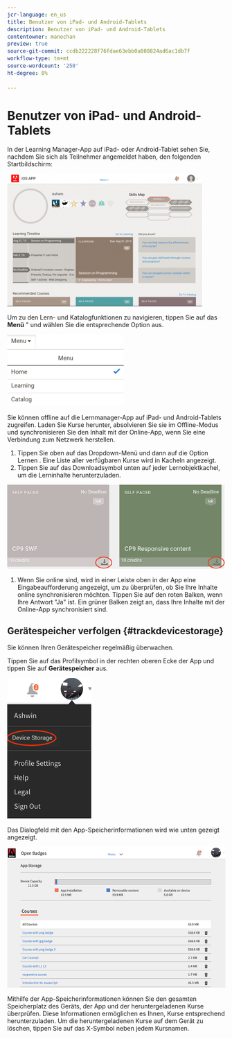 ```yaml
---
jcr-language: en_us
title: Benutzer von iPad- und Android-Tablets
description: Benutzer von iPad- und Android-Tablets
contentowner: manochan
preview: true
source-git-commit: ccdb222228f76fdae63ebb0a808824ad6ac1db7f
workflow-type: tm+mt
source-wordcount: '250'
ht-degree: 0%

---
```




# Benutzer von iPad- und Android-Tablets

In der Learning Manager-App auf iPad- oder Android-Tablet sehen Sie, nachdem Sie sich als Teilnehmer angemeldet haben, den folgenden Startbildschirm:

![](assets/screenshot-2015-08-07-12-24-40-e1439211134842.png)

Um zu den Lern- und Katalogfunktionen zu navigieren, tippen Sie auf das **Menü** &quot; und wählen Sie die entsprechende Option aus.

![](assets/menu-ipad.png)

Sie können offline auf die Lernmanager-App auf iPad- und Android-Tablets zugreifen. Laden Sie Kurse herunter, absolvieren Sie sie im Offline-Modus und synchronisieren Sie den Inhalt mit der Online-App, wenn Sie eine Verbindung zum Netzwerk herstellen.

1. Tippen Sie oben auf das Dropdown-Menü und dann auf die Option Lernen . Eine Liste aller verfügbaren Kurse wird in Kacheln angezeigt.
1. Tippen Sie auf das Downloadsymbol unten auf jeder Lernobjektkachel, um die Lerninhalte herunterzuladen.

![](assets/download-ipad.png)

1. Wenn Sie online sind, wird in einer Leiste oben in der App eine Eingabeaufforderung angezeigt, um zu überprüfen, ob Sie Ihre Inhalte online synchronisieren möchten. Tippen Sie auf den roten Balken, wenn Ihre Antwort &quot;Ja&quot; ist. Ein grüner Balken zeigt an, dass Ihre Inhalte mit der Online-App synchronisiert sind.

## Gerätespeicher verfolgen {#trackdevicestorage}

Sie können Ihren Gerätespeicher regelmäßig überwachen.

Tippen Sie auf das Profilsymbol in der rechten oberen Ecke der App und tippen Sie auf **Gerätespeicher** aus.

![](assets/app-device-storage.png)

Das Dialogfeld mit den App-Speicherinformationen wird wie unten gezeigt angezeigt.

![](assets/app-storage.png)

Mithilfe der App-Speicherinformationen können Sie den gesamten Speicherplatz des Geräts, der App und der heruntergeladenen Kurse überprüfen. Diese Informationen ermöglichen es Ihnen, Kurse entsprechend herunterzuladen. Um die heruntergeladenen Kurse auf dem Gerät zu löschen, tippen Sie auf das X-Symbol neben jedem Kursnamen.
